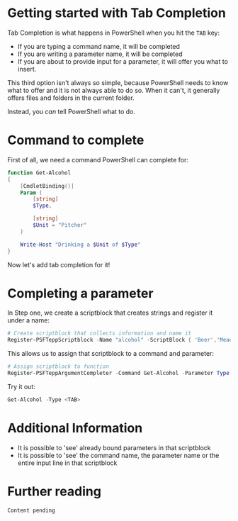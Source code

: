 # Getting started with Tab Completion

Tab Completion is what happens in PowerShell when you hit the `TAB` key:

 - If you are typing a command name, it will be completed
 - If you are writing a parameter name, it will be completed
 - If you are about to provide input for a parameter, it will offer you what to insert.

This third option isn't always so simple, because PowerShell needs to know what to offer and it is not always able to do so. When it can't, it generally offers files and folders in the current folder.

Instead, you _can_ tell PowerShell what to do.

# Command to complete

First of all, we need a command PowerShell can complete for:

```powershell
function Get-Alcohol
{
    [CmdletBinding()]
    Param (
        [string]
        $Type,

        [string]
        $Unit = "Pitcher"
    )

    Write-Host "Drinking a $Unit of $Type"
}
```

Now let's add tab completion for it!

# Completing a parameter

In Step one, we create a scriptblock that creates strings and register it under a name:

```powershell
# Create scriptblock that collects information and name it
Register-PSFTeppScriptblock -Name "alcohol" -ScriptBlock { 'Beer','Mead','Whiskey','Wine','Vodka','Rum (3y)', 'Rum (5y)', 'Rum (7y)' }
```

This allows us to assign that scriptblock to a command and parameter:

```powershell
# Assign scriptblock to function
Register-PSFTeppArgumentCompleter -Command Get-Alcohol -Parameter Type -Name alcohol
```

Try it out:

```powershell
Get-Alcohol -Type <TAB>
```

# Additional Information

 - It is possible to 'see' already bound parameters in that scriptblock
 - It is possible to 'see' the command name, the parameter name or the entire input line in that scriptblock

# Further reading

```
Content pending
```